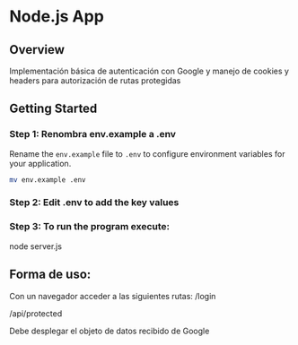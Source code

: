 # Node.js App

## Overview

Implementación básica de autenticación con Google y manejo de cookies y headers para autorización de rutas protegidas

## Getting Started

### Step 1: Renombra env.example a .env

Rename the `env.example` file to `.env` to configure environment variables for your application.

```bash
mv env.example .env
```

### Step 2: Edit .env to add the key values
### Step 3: To run the program execute:
node server.js

## Forma de uso:
Con un navegador acceder a las siguientes rutas:
/login

/api/protected  

Debe desplegar el objeto de datos recibido de Google